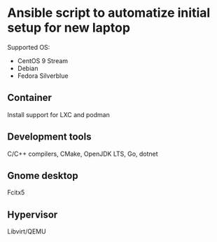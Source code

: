 # Ansible script to automatize initial setup for new laptop
Supported OS:
- CentOS 9 Stream
- Debian
- Fedora Silverblue

## Container
Install support for LXC and podman

## Development tools
C/C++ compilers, CMake, OpenJDK LTS, Go, dotnet

## Gnome desktop
Fcitx5

## Hypervisor
Libvirt/QEMU


